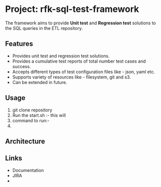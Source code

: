 # Project: rfk-sql-test-framework

The framework aims to provide **Unit test** and **Regression test** solutions to the SQL queries in the ETL repository.

## Features

 - Provides unit test and regression test solutions.
 - Provides a cumulative test reports of total number test cases and success.
 - Accepts different types of test configuration files like - json, yaml etc.
 - Supports variety of resources like - filesystem, git and s3.
 - Can be extended in future.


## Usage

 1. git clone repository
 2. Run the start.sh :- this will 
 3. command to run:-
 4. 

## Architecture

## Links

 - Documentation
 - JIRA
 - 
